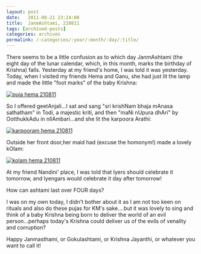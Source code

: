 ```yaml
---
layout: post
date:	2011-08-21 23:24:00
title:  JanmAshtami, 210811
tags: [archived-posts]
categories: archives
permalink: /:categories/:year/:month/:day/:title/
---
```

There seems to be a little confusion as to which day JanmAshtami (the eight day of the lunar calendar, which, in this month, marks the birthday of Krishna) falls. Yesterday at my friend's home, I was told it was yesterday. Today, when I visited my friends Hema and Ganu, she had just lit the lamp and made the little "foot marks" of the baby Krishna:



<a href="http://s1142.photobucket.com/albums/n602/Deepapctrsglr/?action=view&amp;current=IMG_6469.jpg" target="_blank"><img src="http://i1142.photobucket.com/albums/n602/Deepapctrsglr/IMG_6469.jpg" border="0" alt="puja hema 210811"></a>


So I offered geetAnjali...I sat and sang "sri krishNam bhaja mAnasa sathatham" in Todi, a majestic kriti, and then "maNi nUpura dhAri" by OotthukkAdu in nIlAmbari...and she lit the karpoora Arathi:



<a href="http://s1142.photobucket.com/albums/n602/Deepapctrsglr/?action=view&amp;current=IMG_6472.jpg" target="_blank"><img src="http://i1142.photobucket.com/albums/n602/Deepapctrsglr/IMG_6472.jpg" border="0" alt="karpooram hema 210811"></a>


Outside her front door,her maid had (excuse the homonym!) made a lovely kOlam:


<a href="http://s1142.photobucket.com/albums/n602/Deepapctrsglr/?action=view&amp;current=IMG_6473.jpg" target="_blank"><img src="http://i1142.photobucket.com/albums/n602/Deepapctrsglr/IMG_6473.jpg" border="0" alt="kolam 
hema 210811"></a>


At my friend Nandini' place, I was told that Iyers should celebrate it tomorrow, and Iyengars would celebrate it day after tomorrow!  

How can ashtami last over FOUR days?


I was on my own today, I didn't bother about it as I am not too keen on rituals and also do these pujas for KM's sake....but it was lovely to sing and think of a baby Krishna being born to deliver the world of an evil person...perhaps today's Krishna could deliver us of the evils of venality and corruption?

Happy Janmasthami, or Gokulashtami, or Krishna Jayanthi, or whatever you want to call it!
